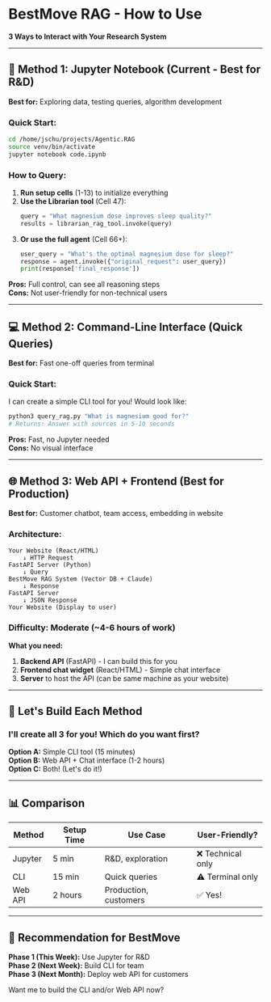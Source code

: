 # BestMove RAG - How to Use

**3 Ways to Interact with Your Research System**

---

## 🔬 Method 1: Jupyter Notebook (Current - Best for R&D)

**Best for:** Exploring data, testing queries, algorithm development

### Quick Start:
```bash
cd /home/jschu/projects/Agentic.RAG
source venv/bin/activate
jupyter notebook code.ipynb
```

### How to Query:
1. **Run setup cells** (1-13) to initialize everything
2. **Use the Librarian tool** (Cell 47):
   ```python
   query = "What magnesium dose improves sleep quality?"
   results = librarian_rag_tool.invoke(query)
   ```
3. **Or use the full agent** (Cell 66+):
   ```python
   user_query = "What's the optimal magnesium dose for sleep?"
   response = agent.invoke({"original_request": user_query})
   print(response['final_response'])
   ```

**Pros:** Full control, can see all reasoning steps  
**Cons:** Not user-friendly for non-technical users

---

## 💻 Method 2: Command-Line Interface (Quick Queries)

**Best for:** Fast one-off queries from terminal

### Quick Start:
I can create a simple CLI tool for you! Would look like:

```bash
python3 query_rag.py "What is magnesium good for?"
# Returns: Answer with sources in 5-10 seconds
```

**Pros:** Fast, no Jupyter needed  
**Cons:** No visual interface

---

## 🌐 Method 3: Web API + Frontend (Best for Production)

**Best for:** Customer chatbot, team access, embedding in website

### Architecture:
```
Your Website (React/HTML)
    ↓ HTTP Request
FastAPI Server (Python)
    ↓ Query
BestMove RAG System (Vector DB + Claude)
    ↓ Response
FastAPI Server
    ↓ JSON Response
Your Website (Display to user)
```

### Difficulty: **Moderate** (~4-6 hours of work)

**What you need:**
1. **Backend API** (FastAPI) - I can build this for you
2. **Frontend chat widget** (React/HTML) - Simple chat interface
3. **Server** to host the API (can be same machine as your website)

---

## 🚀 Let's Build Each Method

### I'll create all 3 for you! Which do you want first?

**Option A:** Simple CLI tool (15 minutes)  
**Option B:** Web API + Chat interface (1-2 hours)  
**Option C:** Both! (Let's do it!)

---

## 📊 Comparison

| Method | Setup Time | Use Case | User-Friendly? |
|--------|-----------|----------|----------------|
| Jupyter | 5 min | R&D, exploration | ❌ Technical only |
| CLI | 15 min | Quick queries | ⚠️ Terminal only |
| Web API | 2 hours | Production, customers | ✅ Yes! |

---

## 🎯 Recommendation for BestMove

**Phase 1 (This Week):** Use Jupyter for R&D  
**Phase 2 (Next Week):** Build CLI for team  
**Phase 3 (Next Month):** Deploy web API for customers

Want me to build the CLI and/or Web API now?


